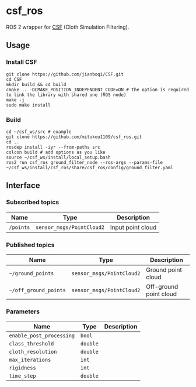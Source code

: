 # csf_ros

ROS 2 wrapper for [CSF](https://github.com/jianboqi/CSF) (Cloth Simulation Filtering).

## Usage

### Install CSF

```
git clone https://github.com/jianboqi/CSF.git
cd CSF
mkdir build && cd build
cmake .. -DCMAKE_POSITION_INDEPENDENT_CODE=ON # the option is required to link the library with shared one (ROS node)
make -j
sudo make install
```

### Build

```
cd ~/csf_ws/src # example
git clone https://github.com/mitukou1109/csf_ros.git
cd ..
rosdep install -iyr --from-paths src
colcon build # add options as you like
source ~/csf_ws/install/local_setup.bash
ros2 run csf_ros ground_filter_node --ros-args --params-file ~/csf_ws/install/csf_ros/share/csf_ros/config/ground_filter.yaml
```

## Interface

### Subscribed topics

| Name      | Type                      | Description       |
| --------- | ------------------------- | ----------------- |
| `/points` | `sensor_msgs/PointCloud2` | Input point cloud |

### Published topics

| Name                  | Type                      | Description            |
| --------------------- | ------------------------- | ---------------------- |
| `~/ground_points`     | `sensor_msgs/PointCloud2` | Ground point cloud     |
| `~/off_ground_points` | `sensor_msgs/PointCloud2` | Off-ground point cloud |

### Parameters

| Name                     | Type     | Description |
| ------------------------ | -------- | ----------- |
| `enable_post_processing` | `bool`   |             |
| `class_threshold`        | `double` |             |
| `cloth_resolution`       | `double` |             |
| `max_iterations`         | `int`    |             |
| `rigidness`              | `int`    |             |
| `time_step`              | `double` |             |
